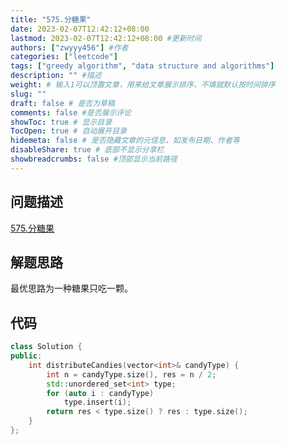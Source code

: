 ```yaml
---
title: "575.分糖果"
date: 2023-02-07T12:42:12+08:00
lastmod: 2023-02-07T12:42:12+08:00 #更新时间
authors: ["zwyyy456"] #作者
categories: ["leetcode"]
tags: ["greedy algorithm", "data structure and algorithms"]
description: "" #描述
weight: # 输入1可以顶置文章，用来给文章展示排序，不填就默认按时间排序
slug: ""
draft: false # 是否为草稿
comments: false #是否展示评论
showToc: true # 显示目录
TocOpen: true # 自动展开目录
hidemeta: false # 是否隐藏文章的元信息，如发布日期、作者等
disableShare: true # 底部不显示分享栏
showbreadcrumbs: false #顶部显示当前路径
---
```

## 问题描述
[575.分糖果](https://leetcode.cn/problems/distribute-candies/)

## 解题思路
最优思路为一种糖果只吃一颗。

## 代码
```cpp
class Solution {
public:
    int distributeCandies(vector<int>& candyType) {
        int n = candyType.size(), res = n / 2;
        std::unordered_set<int> type;
        for (auto i : candyType)
            type.insert(i);
        return res < type.size() ? res : type.size();
    }
};
```
